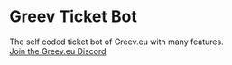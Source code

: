 # Greev Ticket Bot

The self coded ticket bot of Greev.eu with many features.\
[Join the Greev.eu Discord](https://grv.sh/discord)